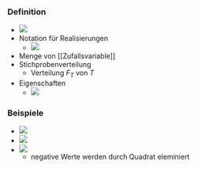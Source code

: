 ### Definition
+ ![](../../z_images/Pasted%20image%2020221202182550.png)
+ Notation für Realisierungen
	+ ![](../../z_images/Pasted%20image%2020221202182730.png)
+ Menge von [[Zufallsvariable]]
+ Stichprobenverteilung
	+ Verteilung $F_T$ von $T$
+ Eigenschaften
	+ ![](../../z_images/Pasted%20image%2020221202183339.png)

### Beispiele
+ ![](../../z_images/Pasted%20image%2020221202183015.png)
+ ![](../../z_images/Pasted%20image%2020221202183026.png)
+ ![](../../z_images/Pasted%20image%2020221202183136.png)
	+ negative Werte werden durch Quadrat eleminiert



